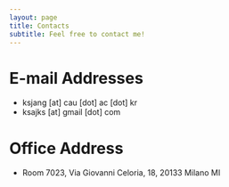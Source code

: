 ```yaml
---
layout: page
title: Contacts
subtitle: Feel free to contact me!
---
```


# E-mail Addresses
* ksjang [at] cau [dot] ac [dot] kr
* ksajks [at] gmail [dot] com

# Office Address
* Room 7023, Via Giovanni Celoria, 18, 20133 Milano MI
